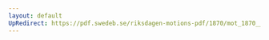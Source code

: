 ```yaml
---
layout: default
UpRedirect: https://pdf.swedeb.se/riksdagen-motions-pdf/1870/mot_1870__ak__00105.pdf
---
```

